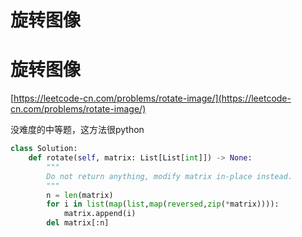 # 旋转图像



# 旋转图像

[https://leetcode-cn.com/problems/rotate-image/](https://leetcode-cn.com/problems/rotate-image/)

没难度的中等题，这方法很python

```python
class Solution:
    def rotate(self, matrix: List[List[int]]) -> None:
        """
        Do not return anything, modify matrix in-place instead.
        """
        n = len(matrix)
        for i in list(map(list,map(reversed,zip(*matrix)))):
            matrix.append(i)
        del matrix[:n]
```

